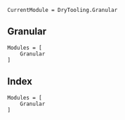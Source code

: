 ```@meta
CurrentModule = DryTooling.Granular
```

## Granular

```@autodocs
Modules = [
    Granular
]
```

## Index

```@index
Modules = [
    Granular
]
```